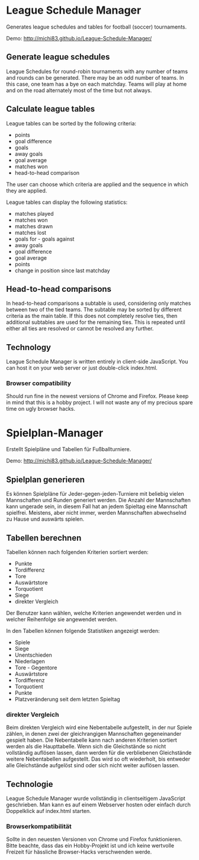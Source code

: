 # League Schedule Manager
Generates league schedules and tables for football (soccer) tournaments.

Demo: http://michi83.github.io/League-Schedule-Manager/

## Generate league schedules
League Schedules for round-robin tournaments with any number of teams and rounds can be generated. There may be an odd number of teams. In this case, one team has a bye on each matchday. Teams will play at home and on the road alternately most of the time but not always.

## Calculate league tables
League tables can be sorted by the following criteria:
* points
* goal difference
* goals
* away goals
* goal average
* matches won
* head-to-head comparison

The user can choose which criteria are applied and the sequence in which they are applied.

League tables can display the following statistics:
* matches played
* matches won
* matches drawn
* matches lost
* goals for - goals against
* away goals
* goal difference
* goal average
* points
* change in position since last matchday

## Head-to-head comparisons
In head-to-head comparisons a subtable is used, considering only matches between two of the tied teams. The subtable may be sorted by different criteria as the main table. If this does not completely resolve ties, then additional subtables are used for the remaining ties. This is repeated until either all ties are resolved or cannot be resolved any further.

## Technology
League Schedule Manager is written entirely in client-side JavaScript. You can host it on your web server or just double-click index.html.

### Browser compatibility
Should run fine in the newest versions of Chrome and Firefox. Please keep in mind that this is a hobby project. I will not waste any of my precious spare time on ugly browser hacks.

# Spielplan-Manager
Erstellt Spielpläne und Tabellen für Fußballturniere.

Demo: http://michi83.github.io/League-Schedule-Manager/

## Spielplan generieren
Es können Spielpläne für Jeder-gegen-jeden-Turniere mit beliebig vielen Mannschaften und Runden generiert werden. Die Anzahl der Mannschaften kann ungerade sein, in diesem Fall hat an jedem Spieltag eine Mannschaft spielfrei. Meistens, aber nicht immer, werden Mannschaften abwechselnd zu Hause und auswärts spielen.

## Tabellen berechnen
Tabellen können nach folgenden Kriterien sortiert werden:
* Punkte
* Tordifferenz
* Tore
* Auswärtstore
* Torquotient
* Siege
* direkter Vergleich

Der Benutzer kann wählen, welche Kriterien angewendet werden und in welcher Reihenfolge sie angewendet werden.

In den Tabellen können folgende Statistiken angezeigt werden:
* Spiele
* Siege
* Unentschieden
* Niederlagen
* Tore - Gegentore
* Auswärtstore
* Tordifferenz
* Torquotient
* Punkte
* Platzveränderung seit dem letzten Spieltag

### direkter Vergleich
Beim direkten Vergleich wird eine Nebentabelle aufgestellt, in der nur Spiele zählen, in denen zwei der gleichrangigen Mannschaften gegeneinander gespielt haben. Die Nebentabelle kann nach anderen Kriterien sortiert werden als die Haupttabelle. Wenn sich die Gleichstände so nicht vollständig auflösen lassen, dann werden für die verbliebenen Gleichstände weitere Nebentabellen aufgestellt. Das wird so oft wiederholt, bis entweder alle Gleichstände aufgelöst sind oder sich nicht weiter auflösen lassen.

## Technologie
League Schedule Manager wurde vollständig in clientseitigem JavaScript geschrieben. Man kann es auf einem Webserver hosten oder einfach durch Doppelklick auf index.html starten.

### Browserkompatibilität
Sollte in den neuesten Versionen von Chrome und Firefox funktionieren. Bitte beachte, dass das ein Hobby-Projekt ist und ich keine wertvolle Freizeit für hässliche Browser-Hacks verschwenden werde.
